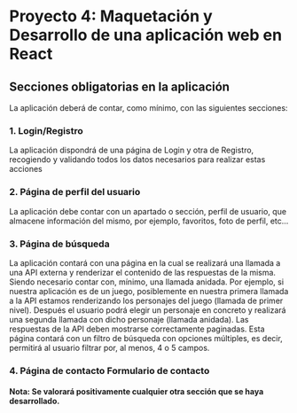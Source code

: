 
# Proyecto 4: Maquetación y Desarrollo de una aplicación web en React

## Secciones obligatorias en la aplicación

La aplicación deberá de contar, como mínimo, con las siguientes secciones:

### 1. Login/Registro
La aplicación dispondrá de una página de Login y otra de Registro, recogiendo y validando todos los datos necesarios para realizar estas acciones

### 2. Página de perfil del usuario
La aplicación debe contar con un apartado o sección, perfil de usuario, que almacene información del mismo, por ejemplo, favoritos, foto de perfil, etc…

### 3. Página de búsqueda
La aplicación contará con una página en la cual se realizará una llamada a una API externa y renderizar el contenido de las respuestas de la misma. Siendo necesario contar con, mínimo, una llamada anidada. 
Por ejemplo, si nuestra aplicación es de un juego, posiblemente en nuestra primera llamada a la API estamos renderizando los personajes del juego (llamada de primer nivel). Después el usuario podrá elegir un personaje en concreto y realizará una segunda llamada con dicho personaje (llamada anidada). Las respuestas de la API deben mostrarse correctamente paginadas. Esta página contará con un filtro de búsqueda con opciones múltiples, es decir, permitirá al usuario filtrar por, al menos, 4 o 5 campos.

### 4. Página de contacto Formulario de contacto

#### Nota: Se valorará positivamente cualquier otra sección que se haya desarrollado.
